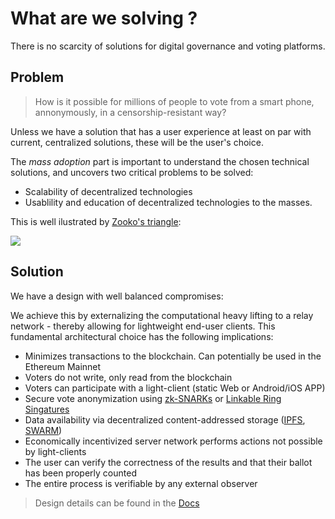 # What are we solving ?

There is no scarcity of solutions for digital governance and voting platforms.

## Problem

> How is it possible for millions of people to vote from a smart phone, annonymously, in a censorship-resistant way?

Unless we have a solution that has a user experience at least on par with current, centralized solutions, these will be the user's choice.

The _mass adoption_ part is important to understand the chosen technical solutions, and uncovers two critical problems to be solved:

- Scalability of decentralized technologies
- Usablility and education of decentralized technologies to the masses.

This is well ilustrated by [Zooko's triangle](https://en.wikipedia.org/wiki/Zooko%27s_triangle):

![](https://upload.wikimedia.org/wikipedia/commons/thumb/5/5c/Zooko%27s_Triangle.svg/440px-Zooko%27s_Triangle.svg.png)

## Solution

We have a design with well balanced compromises:

We achieve this by externalizing the computational heavy lifting to a relay network - thereby allowing for lightweight end-user clients. This fundamental architectural choice has the following implications:

- Minimizes transactions to the blockchain. Can potentially be used in the Ethereum Mainnet
- Voters do not write, only read from the blockchain
- Voters can participate with a light-client (static Web or Android/iOS APP)
- Secure vote anonymization using [zk-SNARKs](https://en.wikipedia.org/wiki/Non-interactive_zero-knowledge_proof) or [Linkable Ring Singatures](https://eprint.iacr.org/2004/027.pdf)
- Data availability via decentralized content-addressed storage ([IPFS](https://ipfs.io/), [SWARM](https://swarm-guide.readthedocs.io))
- Economically incentivized server network performs actions not possible by light-clients
- The user can verify the correctness of the results and that their ballot has been properly counted
- The entire process is verifiable by any external observer

> Design details can be found in the [Docs](https://docs.vocdoni.io/#/architecture/general)